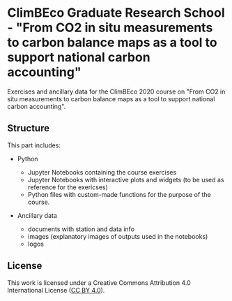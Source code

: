 # ClimBEco Graduate Research School - "From CO2 in situ measurements to carbon balance maps as a tool to support national carbon accounting"
Exercises and ancillary data for the ClimBEco 2020 course on "From CO2 in situ measurements to carbon balance maps as a tool to support national carbon accounting".


## Structure
This part includes:

* Python 
  * Jupyter Notebooks containing the course exercises
  * Jupyter Notebooks with interactive plots and widgets (to be used as reference for the exericses)
  * Python files with custom-made functions for the purpose of the course.
  
* Ancillary data
  * documents with station and data info
  * images (explanatory images of outputs used in the notebooks)
  * logos


## License
This work is licensed under a
Creative Commons Attribution 4.0 International License ([CC BY 4.0](http://creativecommons.org/licenses/by/4.0/)).
